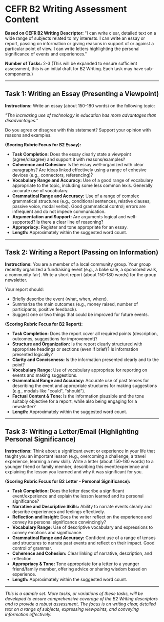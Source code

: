 # CEFR B2 Writing Assessment Content

**Based on CEFR B2 Writing Descriptor:** "I can write clear, detailed text on a wide range of subjects related to my interests. I can write an essay or report, passing on information or giving reasons in support of or against a particular point of view. I can write letters highlighting the personal significance of events and experiences."

**Number of Tasks:** 2-3 (This will be expanded to ensure sufficient assessment, this is an initial draft for B2 Writing. Each task may have sub-components.)

---

## Task 1: Writing an Essay (Presenting a Viewpoint)

**Instructions:** Write an essay (about 150-180 words) on the following topic:

*"The increasing use of technology in education has more advantages than disadvantages."* 

Do you agree or disagree with this statement? Support your opinion with reasons and examples.

**(Scoring Rubric Focus for B2 Essay):**
*   **Task Completion:** Does the essay clearly state a viewpoint (agree/disagree) and support it with reasons/examples?
*   **Coherence and Cohesion:** Is the essay well-organized with clear paragraphs? Are ideas linked effectively using a range of cohesive devices (e.g., connectors, referencing)?
*   **Vocabulary Range and Accuracy:** Use of a good range of vocabulary appropriate to the topic, including some less common lexis. Generally accurate use of vocabulary.
*   **Grammatical Range and Accuracy:** Use of a range of complex grammatical structures (e.g., conditional sentences, relative clauses, passive voice, modal verbs). Good grammatical control; errors are infrequent and do not impede communication.
*   **Argumentation and Support:** Are arguments logical and well-supported? Is there a clear line of reasoning?
*   **Appropriacy:** Register and tone appropriate for an essay.
*   **Length:** Approximately within the suggested word count.

---

## Task 2: Writing a Report (Passing on Information)

**Instructions:** You are a member of a local community group. Your group recently organized a fundraising event (e.g., a bake sale, a sponsored walk, a community fair). Write a short report (about 150-180 words) for the group newsletter.

Your report should:
*   Briefly describe the event (what, when, where).
*   Summarize the main outcomes (e.g., money raised, number of participants, positive feedback).
*   Suggest one or two things that could be improved for future events.

**(Scoring Rubric Focus for B2 Report):**
*   **Task Completion:** Does the report cover all required points (description, outcomes, suggestions for improvement)?
*   **Structure and Organization:** Is the report clearly structured with appropriate headings or sections (even if brief)? Is information presented logically?
*   **Clarity and Conciseness:** Is the information presented clearly and to the point?
*   **Vocabulary Range:** Use of vocabulary appropriate for reporting on events and making suggestions.
*   **Grammatical Range and Accuracy:** Accurate use of past tenses for describing the event and appropriate structures for making suggestions (e.g., modals like "could", "should").
*   **Factual Content & Tone:** Is the information plausible and the tone suitably objective for a report, while also being engaging for a newsletter?
*   **Length:** Approximately within the suggested word count.

---

## Task 3: Writing a Letter/Email (Highlighting Personal Significance)

**Instructions:** Think about a significant event or experience in your life that taught you an important lesson (e.g., overcoming a challenge, a travel experience, learning a new skill). Write a letter (about 150-180 words) to a younger friend or family member, describing this event/experience and explaining the lesson you learned and why it was significant for you.

**(Scoring Rubric Focus for B2 Letter - Personal Significance):**
*   **Task Completion:** Does the letter describe a significant event/experience and explain the lesson learned and its personal significance?
*   **Narrative and Descriptive Skills:** Ability to narrate events clearly and describe experiences and feelings effectively.
*   **Reflection and Insight:** Does the writer reflect on the experience and convey its personal significance convincingly?
*   **Vocabulary Range:** Use of descriptive vocabulary and expressions to convey emotions and significance.
*   **Grammatical Range and Accuracy:** Confident use of a range of tenses and structures to narrate past events and reflect on their impact. Good control of grammar.
*   **Coherence and Cohesion:** Clear linking of narrative, description, and reflection.
*   **Appropriacy & Tone:** Tone appropriate for a letter to a younger friend/family member, offering advice or sharing wisdom based on experience.
*   **Length:** Approximately within the suggested word count.

---

*This is a sample set. More tasks, or variations of these tasks, will be developed to ensure comprehensive coverage of the B2 Writing descriptors and to provide a robust assessment. The focus is on writing clear, detailed text on a range of subjects, expressing viewpoints, and conveying information effectively.* 

